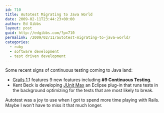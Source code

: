 ```yaml
---
id: 710
title: Autotest Migrating to Java World
date: 2009-02-11T23:44:23+00:00
author: Ed Gibbs
layout: post
guid: http://edgibbs.com/?p=710
permalink: /2009/02/11/autotest-migrating-to-java-world/
categories:
  - ruby
  - software development
  - test driven development
---
```

Some recent signs of continuous testing coming to Java land:

  * [Grails 1.](http://grails.org/Roadmap)1 features 9 new features including **#9 Continuous Testing**.
  * Kent Beck is developing [JUnit Max](http://www.junitmax.com/junitmax/subscribe.html) an Eclipse plug-in that runs tests in the background optimizing for the tests that are most likely to break.

Autotest was a joy to use when I got to spend more time playing with Rails. Maybe I won&#8217;t have to miss it that much longer.